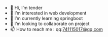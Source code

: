 - 👋 Hi, I’m tender
- 👀 I’m interested in web development
- 🌱 I’m currently learning springboot
- 💞️ I’m looking to collaborate on project
- 📫 How to reach me :
qq:741115017@qq.com

<!---
tender0401/tender0401 is a ✨ special ✨ repository because its `README.md` (this file) appears on your GitHub profile.
You can click the Preview link to take a look at your changes.
--->
